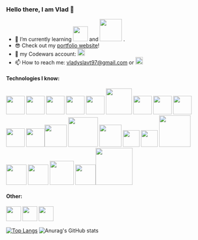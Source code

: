 ### Hello there, I am Vlad 👋
 
- 🌱 I’m currently learning <img src="https://cdn.jsdelivr.net/gh/devicons/devicon/icons/java/java-original-wordmark.svg" width="40px"/> and <img src="https://user-images.githubusercontent.com/85371429/225772344-a079406f-8582-4370-802d-323608e3db5a.png" width="60px"/>
.
- 😎 Check out my [portfolio website](https://portfolio-jade-chi-24.vercel.app/)!
- 🦾 my Codewars account: [<img alt="alt_text" width="20px" target="_blank" src="https://user-images.githubusercontent.com/85371429/217860756-2055b324-dd73-4f4a-97d2-f479c1be9c36.svg" />](https://www.codewars.com/users/vladyslavt97)
- 📫 How to reach me: vladyslavt97@gmail.com or [<img alt="alt_text" width="20px" target="_blank" src="https://cdn.jsdelivr.net/gh/devicons/devicon/icons/linkedin/linkedin-original.svg" />](https://www.linkedin.com/in/vladyslav-tsurkanenko/)

#### Technologies I know:
<img src="https://cdn.jsdelivr.net/gh/devicons/devicon/icons/typescript/typescript-original.svg" width="50px"/> <img src="https://cdn.jsdelivr.net/gh/devicons/devicon/icons/react/react-original-wordmark.svg" width="50px"/> <img src="https://cdn.jsdelivr.net/gh/devicons/devicon/icons/javascript/javascript-original.svg" width="50px"/> <img src="https://cdn.jsdelivr.net/gh/devicons/devicon/icons/nodejs/nodejs-original-wordmark.svg" width="50px"/> <img src="https://cdn.jsdelivr.net/gh/devicons/devicon/icons/vuejs/vuejs-original-wordmark.svg" width="50px"/> <img 
src="https://cdn.jsdelivr.net/gh/devicons/devicon/icons/socketio/socketio-original-wordmark.svg" width="70px"/> <img
src="https://cdn.jsdelivr.net/gh/devicons/devicon/icons/redux/redux-original.svg" width="50px"/> <img src="https://cdn.jsdelivr.net/gh/devicons/devicon/icons/html5/html5-original-wordmark.svg" width="50px"/> <img src="https://cdn.jsdelivr.net/gh/devicons/devicon/icons/css3/css3-original-wordmark.svg" width="50px"/> <img src="https://cdn.jsdelivr.net/gh/devicons/devicon/icons/postgresql/postgresql-original-wordmark.svg" width="50px"/> <img src="https://cdn.jsdelivr.net/gh/devicons/devicon/icons/jquery/jquery-original-wordmark.svg" width="50px"/><img src="https://cdn.jsdelivr.net/gh/devicons/devicon/icons/handlebars/handlebars-original-wordmark.svg" width="60px"/> <img src="https://cdn.jsdelivr.net/gh/devicons/devicon/icons/tailwindcss/tailwindcss-original-wordmark.svg" width="80px"/> <img src="https://cdn.jsdelivr.net/gh/devicons/devicon/icons/nextjs/nextjs-original-wordmark.svg" width="60px"/> <img src="https://user-images.githubusercontent.com/85371429/220571089-9dd5a930-f332-419a-9abe-1ea52efccf4e.png" width="45px"/> <img src="https://cdn.jsdelivr.net/gh/devicons/devicon/icons/mongodb/mongodb-original-wordmark.svg"  width="45px"/> <img src="https://user-images.githubusercontent.com/85371429/223682762-b412bc35-2d6a-4368-bb65-e660b05b6580.png"  width="85px"/> <img src="https://cdn.jsdelivr.net/gh/devicons/devicon/icons/firebase/firebase-plain-wordmark.svg"  width="55px"/> <img src="https://cdn.jsdelivr.net/gh/devicons/devicon/icons/spring/spring-original-wordmark.svg" width="55px"/> <img src="https://cdn.jsdelivr.net/gh/devicons/devicon/icons/express/express-original-wordmark.svg" width="65px"/> <img src="https://cdn.jsdelivr.net/gh/devicons/devicon/icons/bootstrap/bootstrap-original-wordmark.svg" width="55px"/><img src="https://user-images.githubusercontent.com/85371429/224513142-3aadb2c2-a4f6-4979-bf44-f2beb13206a1.png" width="100px"/>

          
          
#### Other:
<img src="https://cdn.jsdelivr.net/gh/devicons/devicon/icons/photoshop/photoshop-plain.svg" width="40px"/> <img src="https://cdn.jsdelivr.net/gh/devicons/devicon/icons/aftereffects/aftereffects-original.svg" width="40px"/> <img src="https://cdn.jsdelivr.net/gh/devicons/devicon/icons/premierepro/premierepro-original.svg" width="40px"/>

[![Top Langs](https://github-readme-stats.vercel.app/api/top-langs/?username=vladyslavt97&exclude_repo=Bootcamp-tasks,Petition,Imageboard)](https://github.com/anuraghazra/github-readme-stats) ![Anurag's GitHub stats](https://github-readme-stats.vercel.app/api?username=vladyslavt97&hide=contribs,prs)
